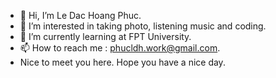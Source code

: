 - 👋 Hi, I’m Le Dac Hoang Phuc.
- 👀 I’m interested in taking photo, listening music and coding.
- 🌱 I’m currently learning at FPT University.
- 📫 How to reach me : phucldh.work@gmail.com.
- Nice to meet you here. Hope you have a nice day.
<!---
LePhuc249/LePhuc249 is a ✨ special ✨ repository because its `README.md` (this file) appears on your GitHub profile.
You can click the Preview link to take a look at your changes.
--->
